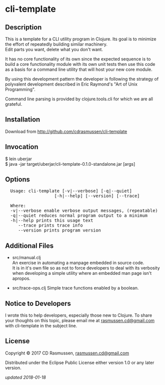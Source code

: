 # cli-template

## Description

  This is a template for a CLI utility program in Clojure. Its goal is to
  minimize the effort of repeatedly building similar machinery.  
  Edit parts you want, delete what you don't want.
  
  It has no core functionality of its own since the expected sequence
  is to build a core functionality module with its own unit tests then
  use this code as a basis for a command line utility that will host
  your new core module.

  By using this development pattern the developer is following the
  strategy of polyvalent development described in Eric Raymond's "Art
  of Unix Programming".

  Command line parsing is provided by clojure.tools.cli for which we
  are all grateful.

## Installation

  Download from http://github.com/cdrasmussen/cli-template

## Invocation
 
  $ lein uberjar  
  $ java -jar target/uberjar/cli-template-0.1.0-standalone.jar [args]

## Options
<pre>
  Usage: cli-template [-v|--verbose] [-q|--quiet]
                   [-h|--help] [--version] [--trace]
  
  Where:
  -v|--verbose enable verbose output messages, (repeatable)  
  -q|--quiet reduces normal program output to a minimum  
  -h|--help prints this usage text  
     --trace prints trace info  
     --version prints program version
</pre>

## Additional Files

  * src/manual.clj  
    An exercise in automating a manpage embedded in source code.  
    It is in it's own file so as not to force developers to
    deal with its verbosity when developing a simple utility where
    an embedded man page isn't apropos.

  * src/trace-ops.clj
    Simple trace functions enabled by a boolean.

## Notice to Developers

  I wrote this to help developers, especially those new to Clojure.
  To share your thoughts on this topic, please email me at
  rasmussen.cd@gmail.com with cli-template in the subject line.

## License

Copyright © 2017 CD Rasmussen, rasmussen.cd@gmail.com

Distributed under the Eclipse Public License either version 1.0 or any
later version.

_updated 2018-01-18_
